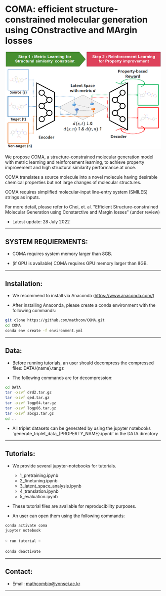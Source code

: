 # COMA: efficient structure-constrained molecular generation using COnstractive and MArgin losses

<img src="figs/overview_of_COMA.png" alt="thumbnail" width="600px" />

We propose COMA, a structure-constrained molecular generation model with metric learning and reinforcement learning, to achieve property improvement and high structural similarity performance at once.

COMA translates a source molecule into a novel molecule having desirable chemical properties but not large changes of molecular structures.

COMA requires simplified molecular-input line-entry system (SMILES) strings as inputs.

For more detail, please refer to Choi, et. al. "Efficient Structure-constrained Molecular Generation using Constarctive and Margin losses" (under review)


* Latest update: 28 July 2022

--------------------------------------------------------------------------------------------
## SYSTEM REQUIERMENTS: 

- COMA requires system memory larger than 8GB.

- (if GPU is available) COMA requires GPU memory larger than 8GB.


--------------------------------------------------------------------------------------------
## Installation:

- We recommend to install via Anaconda (https://www.anaconda.com/)

- After installing Anaconda, please create a conda environment with the following commands:

```bash
git clone https://github.com/mathcom/COMA.git
cd COMA
conda env create -f environment.yml
```


--------------------------------------------------------------------------------------------
## Data:

- Before running tutorials, an user should decompress the compressed files: DATA/{name}.tar.gz

- The following commands are for decompression:

```bash
cd DATA
tar -xzvf drd2.tar.gz
tar -xzvf qed.tar.gz
tar -xzvf logp04.tar.gz
tar -xzvf logp06.tar.gz
tar -xzvf abcg2.tar.gz
cd ..
```

- All triplet datasets can be generated by using the jupyter notebooks 'generate_triplet_data_{PROPERTY_NAME}.ipynb' in the DATA directory
  

--------------------------------------------------------------------------------------------
## Tutorials:

- We provide several jupyter-notebooks for tutorials.
  - 1_pretraining.ipynb
  - 2_finetuning.ipynb
  - 3_latent_space_analysis.ipynb
  - 4_translation.ipynb
  - 5_evaluation.ipynb

- These tutorial files are available for reproducibility purposes.

- An user can open them using the following commands:

```bash
conda activate coma
jupyter notebook

~ run tutorial ~

conda deactivate
```


--------------------------------------------------------------------------------------------
## Contact:

- Email: mathcombio@yonsei.ac.kr


--------------------------------------------------------------------------------------------
